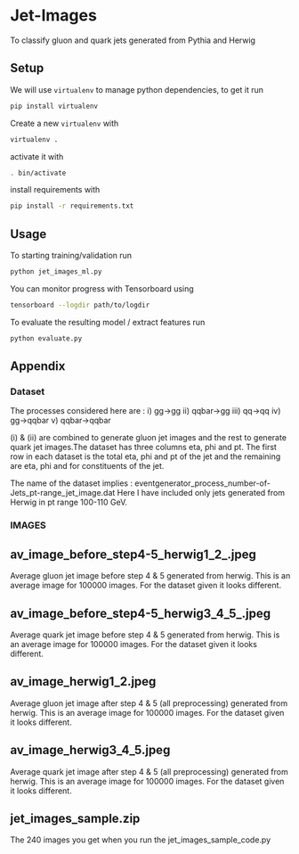 # Jet-Images
To classify gluon and quark jets generated from Pythia and Herwig

## Setup
We will use `virtualenv` to manage python dependencies, to get it run
```bash
pip install virtualenv
```

Create a new `virtualenv` with 
 ```bash
virtualenv .
```
activate it with 

```bash
. bin/activate
```
install requirements with

```bash
pip install -r requirements.txt
```

## Usage

To starting training/validation run 
```bash
python jet_images_ml.py
```

You can monitor progress with Tensorboard using
```bash
tensorboard --logdir path/to/logdir
```

To evaluate the resulting model / extract features run

```bash
python evaluate.py
```
## Appendix

### Dataset
The processes considered here are :
 i) gg->gg
 ii) qqbar->gg 
 iii) qq->qq
 iv) gg->qqbar
 v) qqbar->qqbar
 
 (i) & (ii) are combined to generate gluon jet images and the rest to generate quark jet images.The dataset has three columns eta, phi and pt. The first row in each dataset is the total eta, phi and pt of the jet and the remaining are eta, phi and for constituents of the jet.
 
 The name of the dataset implies : eventgenerator_process_number-of-Jets_pt-range_jet_image.dat
 Here I have included only jets generated from Herwig in pt range 100-110 GeV.
 
 
 ### IMAGES
 
 av_image_before_step4-5_herwig1_2_.jpeg
 ---------------------------------------
 Average gluon jet image before step 4 & 5 generated from herwig. This is an average image for 100000 images. For the dataset given it looks different.
 
 av_image_before_step4-5_herwig3_4_5_.jpeg
 ---------------------------------------
 Average quark jet image before step 4 & 5 generated from herwig. This is an average image for 100000 images. For the dataset given it looks different.
 
 av_image_herwig1_2.jpeg
 ------------------------
 Average gluon jet image after step 4 & 5 (all preprocessing) generated from herwig. This is an average image for 100000 images. For the dataset given it looks different.
 
 av_image_herwig3_4_5.jpeg
 ------------------------
 Average quark jet image after step 4 & 5 (all preprocessing) generated from herwig. This is an average image for 100000 images. For the dataset given it looks different.
 
 jet_images_sample.zip
 ----------------------
 The 240 images you get when you run the jet_images_sample_code.py
 
